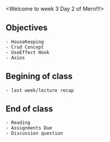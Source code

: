<Welcome to week 3 Day 2 of Mern!!!>

## Objectives
    - HouseKeeping
    - Crud Concept
    - UseEffect Hook
    - Axios

## Begining of class
    - last week/lecture recap

## End of class
    - Reading
    - Assignments Due
    - Discussion question

